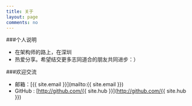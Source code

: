 ```yaml
---
title: 关于
layout: page
comments: no
---
```


###个人说明

* 在架构师的路上，在深圳  
* 热爱分享。希望结交更多志同道合的朋友共同进步：）

###欢迎交流

* 邮箱：[{{ site.email }}](mailto:{{ site.email }})
* GitHub : [http://github.com/{{ site.hub }}](http://github.com/{{ site.hub }})

